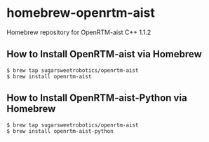 # homebrew-openrtm-aist
Homebrew repository for OpenRTM-aist C++ 1.1.2

## How to Install OpenRTM-aist via Homebrew

```shell
$ brew tap sugarsweetrobotics/openrtm-aist
$ brew install openrtm-aist
```

## How to Install OpenRTM-aist-Python via Homebrew

```shell
$ brew tap sugarsweetrobotics/openrtm-aist
$ brew install openrtm-aist-python
```

